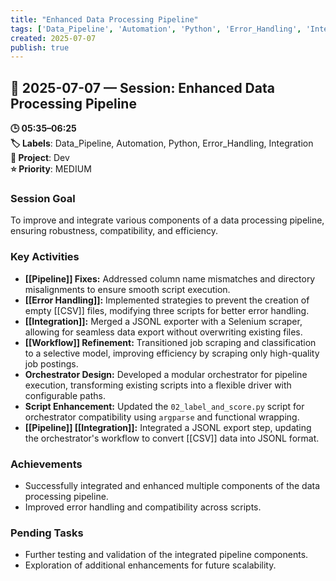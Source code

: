 ```yaml
---
title: "Enhanced Data Processing Pipeline"
tags: ['Data_Pipeline', 'Automation', 'Python', 'Error_Handling', 'Integration']
created: 2025-07-07
publish: true
---
```


## 📅 2025-07-07 — Session: Enhanced Data Processing Pipeline

**🕒 05:35–06:25**  
**🏷️ Labels**: Data_Pipeline, Automation, Python, Error_Handling, Integration  
**📂 Project**: Dev  
**⭐ Priority**: MEDIUM  


### Session Goal
To improve and integrate various components of a data processing pipeline, ensuring robustness, compatibility, and efficiency.

### Key Activities
- **[[Pipeline]] Fixes:** Addressed column name mismatches and directory misalignments to ensure smooth script execution.
- **[[Error Handling]]:** Implemented strategies to prevent the creation of empty [[CSV]] files, modifying three scripts for better error handling.
- **[[Integration]]:** Merged a JSONL exporter with a Selenium scraper, allowing for seamless data export without overwriting existing files.
- **[[Workflow]] Refinement:** Transitioned job scraping and classification to a selective model, improving efficiency by scraping only high-quality job postings.
- **Orchestrator Design:** Developed a modular orchestrator for pipeline execution, transforming existing scripts into a flexible driver with configurable paths.
- **Script Enhancement:** Updated the `02_label_and_score.py` script for orchestrator compatibility using `argparse` and functional wrapping.
- **[[Pipeline]] [[Integration]]:** Integrated a JSONL export step, updating the orchestrator's workflow to convert [[CSV]] data into JSONL format.

### Achievements
- Successfully integrated and enhanced multiple components of the data processing pipeline.
- Improved error handling and compatibility across scripts.

### Pending Tasks
- Further testing and validation of the integrated pipeline components.
- Exploration of additional enhancements for future scalability.
